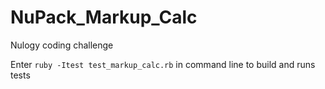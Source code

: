 # NuPack_Markup_Calc
Nulogy coding challenge

Enter <code>ruby -Itest test_markup_calc.rb</code> in command line to build and runs tests
